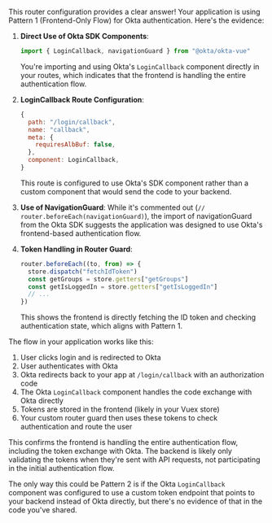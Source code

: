 This router configuration provides a clear answer! Your application is using Pattern 1 (Frontend-Only Flow) for Okta authentication. Here's the evidence:

1. **Direct Use of Okta SDK Components**: 
   ```javascript
   import { LoginCallback, navigationGuard } from "@okta/okta-vue"
   ```
   You're importing and using Okta's `LoginCallback` component directly in your routes, which indicates that the frontend is handling the entire authentication flow.

2. **LoginCallback Route Configuration**:
   ```javascript
   {
     path: "/login/callback",
     name: "callback",
     meta: {
       requiresAlbBuf: false,
     },
     component: LoginCallback,
   }
   ```
   This route is configured to use Okta's SDK component rather than a custom component that would send the code to your backend.

3. **Use of NavigationGuard**:
   While it's commented out (`// router.beforeEach(navigationGuard)`), the import of navigationGuard from the Okta SDK suggests the application was designed to use Okta's frontend-based authentication flow.

4. **Token Handling in Router Guard**:
   ```javascript
   router.beforeEach((to, from) => {
     store.dispatch("fetchIdToken")
     const getGroups = store.getters["getGroups"]
     const getIsLoggedIn = store.getters["getIsLoggedIn"]
     // ...
   })
   ```
   This shows the frontend is directly fetching the ID token and checking authentication state, which aligns with Pattern 1.

The flow in your application works like this:

1. User clicks login and is redirected to Okta
2. User authenticates with Okta
3. Okta redirects back to your app at `/login/callback` with an authorization code
4. The Okta `LoginCallback` component handles the code exchange with Okta directly
5. Tokens are stored in the frontend (likely in your Vuex store)
6. Your custom router guard then uses these tokens to check authentication and route the user

This confirms the frontend is handling the entire authentication flow, including the token exchange with Okta. The backend is likely only validating the tokens when they're sent with API requests, not participating in the initial authentication flow.

The only way this could be Pattern 2 is if the Okta `LoginCallback` component was configured to use a custom token endpoint that points to your backend instead of Okta directly, but there's no evidence of that in the code you've shared.
